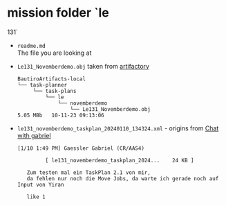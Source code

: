 # mission folder `le
131`

- `readme.md`  \
  The file you are looking at

- `Le131_Novemberdemo.obj`
  taken from
  [artifactory](https://artifactory.boschdevcloud.com/ui/repos/tree/General/BautiroArtifacts-local/task-planner/task-plans/le/novemberdemo/20231109_173916/Le131_Novemberdemo.obj)

  ```text
  BautiroArtifacts-local
  └── task-planner
       └── task-plans
           └── le
               └── novemberdemo
                   └── Le131_Novemberdemo.obj                           5.05 MBb   10-11-23 09:13:06
  ```

- `le131_novemberdemo_taskplan_20240110_134324.xml` - origins from [Chat with gabriel](https://bosch-my.sharepoint.com/:u:/p/gga8si/ERtVzYZIaVxKtrDv8c1FxnoBWr74Wdw8AWlrnjAm_8V9dg?e=DoDxIf)

  ```text
  [1/10 1:49 PM] Gaessler Gabriel (CR/AAS4)

           [ le131_novemberdemo_taskplan_2024...    24 KB ]

     Zum testen mal ein TaskPlan 2.1 von mir,
     da fehlen nur noch die Move Jobs, da warte ich gerade noch auf Input von Yiran

     like 1
  ```
